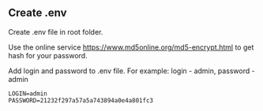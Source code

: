 ## Create .env

Create .env file in root folder.

Use the online service https://www.md5online.org/md5-encrypt.html
to get hash for your password.

Add login and password to .env file.
For example: login - admin, password - admin

```
LOGIN=admin
PASSWORD=21232f297a57a5a743894a0e4a801fc3
```

